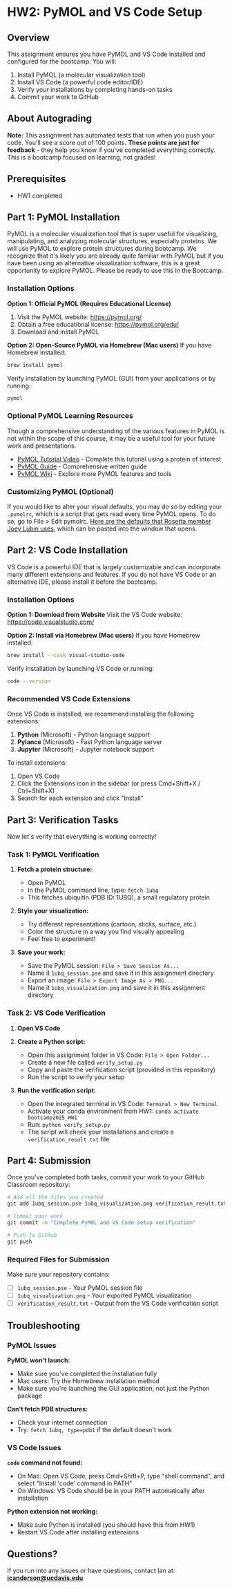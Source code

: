 # HW2: PyMOL and VS Code Setup

## Overview

This assignment ensures you have PyMOL and VS Code installed and configured for the bootcamp. You will:

1. Install PyMOL (a molecular visualization tool)
2. Install VS Code (a powerful code editor/IDE)
3. Verify your installations by completing hands-on tasks
4. Commit your work to GitHub

## About Autograding

**Note:** This assignment has automated tests that run when you push your code. You'll see a score out of 100 points. **These points are just for feedback** - they help you know if you've completed everything correctly. This is a bootcamp focused on learning, not grades!

## Prerequisites

- HW1 completed

## Part 1: PyMOL Installation

PyMOL is a molecular visualization tool that is super useful for visualizing, manipulating, and analyzing molecular structures, especially proteins. We will use PyMOL to explore protein structures during bootcamp. We recognize that it's likely you are already quite familiar with PyMOL but if you have been using an alternative visualization software, this is a great opportunity to explore PyMOL. Please be ready to use this in the Bootcamp.

### Installation Options

**Option 1: Official PyMOL (Requires Educational License)**
1. Visit the PyMOL website: https://pymol.org/
2. Obtain a free educational license: https://pymol.org/edu/
3. Download and install PyMOL

**Option 2: Open-Source PyMOL via Homebrew (Mac users)**
If you have Homebrew installed:
```bash
brew install pymol
```

Verify installation by launching PyMOL (GUI) from your applications or by running:
```bash
pymol
```

### Optional PyMOL Learning Resources

Though a comprehensive understanding of the various features in PyMOL is not within the scope of this course, it may be a useful tool for your future work and presentations.

- [PyMOL Tutorial Video](https://www.youtube.com/watch?v=h5wKppcyzOw) - Complete this tutorial using a protein of interest
- [PyMOL Guide](https://docs.google.com/document/d/1ocdlrfUPerFWDb_QSMvAfxt_RVG4ArQkUeGh6q4Leys/edit#heading=h.4pohw9oi2g04) - Comprehensive written guide
- [PyMOL Wiki](https://pymolwiki.org/index.php/Main_Page) - Explore more PyMOL features and tools

### Customizing PyMOL (Optional)

If you would like to alter your visual defaults, you may do so by editing your `.pymolrc`, which is a script that gets read every time PyMOL opens. To do so, go to File > Edit pymolrc. [Here are the defaults that Rosetta member Joey Lubin uses](https://drive.google.com/file/d/1W5h-jVch1KVdripRdiu856kICsZRjO-0/view?usp=sharing), which can be pasted into the window that opens.

## Part 2: VS Code Installation

VS Code is a powerful IDE that is largely customizable and can incorporate many different extensions and features. If you do not have VS Code or an alternative IDE, please install it before the bootcamp.

### Installation Options

**Option 1: Download from Website**
Visit the VS Code website: https://code.visualstudio.com/

**Option 2: Install via Homebrew (Mac users)**
If you have Homebrew installed:
```bash
brew install --cask visual-studio-code
```

Verify installation by launching VS Code or running:
```bash
code --version
```

### Recommended VS Code Extensions

Once VS Code is installed, we recommend installing the following extensions:

1. **Python** (Microsoft) - Python language support
2. **Pylance** (Microsoft) - Fast Python language server
3. **Jupyter** (Microsoft) - Jupyter notebook support

To install extensions:
1. Open VS Code
2. Click the Extensions icon in the sidebar (or press Cmd+Shift+X / Ctrl+Shift+X)
3. Search for each extension and click "Install"

## Part 3: Verification Tasks

Now let's verify that everything is working correctly!

### Task 1: PyMOL Verification

1. **Fetch a protein structure:**
   - Open PyMOL
   - In the PyMOL command line, type: `fetch 1ubq`
   - This fetches ubiquitin (PDB ID: 1UBQ), a small regulatory protein

2. **Style your visualization:**
   - Try different representations (cartoon, sticks, surface, etc.)
   - Color the structure in a way you find visually appealing
   - Feel free to experiment!

3. **Save your work:**
   - Save the PyMOL session: `File > Save Session As...`
   - Name it `1ubq_session.pse` and save it in this assignment directory
   - Export an image: `File > Export Image As > PNG...`
   - Name it `1ubq_visualization.png` and save it in this assignment directory

### Task 2: VS Code Verification

1. **Open VS Code**

2. **Create a Python script:**
   - Open this assignment folder in VS Code: `File > Open Folder...`
   - Create a new file called `verify_setup.py`
   - Copy and paste the verification script (provided in this repository)
   - Run the script to verify your setup

3. **Run the verification script:**
   - Open the integrated terminal in VS Code: `Terminal > New Terminal`
   - Activate your conda environment from HW1: `conda activate bootcamp2025_HW1`
   - Run: `python verify_setup.py`
   - The script will check your installations and create a `verification_result.txt` file

## Part 4: Submission

Once you've completed both tasks, commit your work to your GitHub Classroom repository:

```bash
# Add all the files you created
git add 1ubq_session.pse 1ubq_visualization.png verification_result.txt

# Commit your work
git commit -m "Complete PyMOL and VS Code setup verification"

# Push to GitHub
git push
```

### Required Files for Submission

Make sure your repository contains:
- [ ] `1ubq_session.pse` - Your PyMOL session file
- [ ] `1ubq_visualization.png` - Your exported PyMOL visualization
- [ ] `verification_result.txt` - Output from the VS Code verification script

## Troubleshooting

### PyMOL Issues

**PyMOL won't launch:**
- Make sure you've completed the installation fully
- Mac users: Try the Homebrew installation method
- Make sure you're launching the GUI application, not just the Python package

**Can't fetch PDB structures:**
- Check your internet connection
- Try: `fetch 1ubq, type=pdb1` if the default doesn't work

### VS Code Issues

**`code` command not found:**
- On Mac: Open VS Code, press Cmd+Shift+P, type "shell command", and select "Install 'code' command in PATH"
- On Windows: VS Code should be in your PATH automatically after installation

**Python extension not working:**
- Make sure Python is installed (you should have this from HW1)
- Restart VS Code after installing extensions

## Questions?

If you run into any issues or have questions, contact Ian at: **icanderson@ucdavis.edu**
